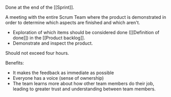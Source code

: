 Done at the end of the [[Sprint]].

A meeting with the entire Scrum Team where the product is demonstrated in order to determine which aspects are finished and which aren't.

- Exploration of which items should be considered done ([[Definition of done]]) in the [[Product backlog]].
- Demonstrate and inspect the product.

Should not exceed four hours.

Benefits:
- It makes the feedback as immediate as possible
- Everyone has a voice (sense of ownership)
- The team learns more about how other team members do their job, leading to greater trust and understanding between team members. 
